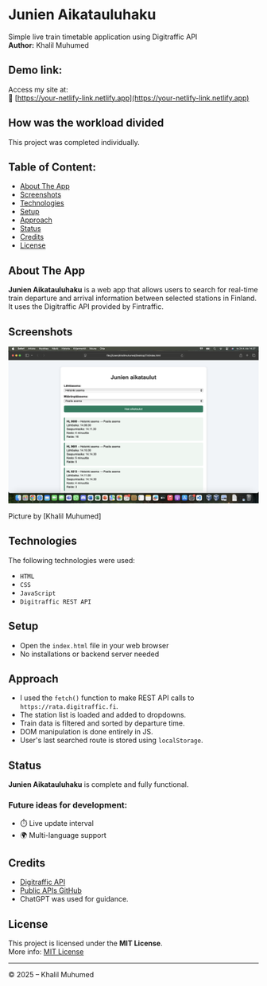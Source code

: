 # Junien Aikatauluhaku  
Simple live train timetable application using Digitraffic API  
**Author:** Khalil Muhumed

## Demo link:
Access my site at:  
🔗 [https://your-netlify-link.netlify.app](https://your-netlify-link.netlify.app)

## How was the workload divided
This project was completed individually.  

## Table of Content:

- [About The App](#about-the-app)
- [Screenshots](#screenshots)
- [Technologies](#technologies)
- [Setup](#setup)
- [Approach](#approach)
- [Status](#status)
- [Credits](#credits)
- [License](#license)

## About The App
**Junien Aikatauluhaku** is a web app that allows users to search for real-time train departure and arrival information between selected stations in Finland.  
It uses the Digitraffic API provided by Fintraffic.

## Screenshots
![Screenshot](./screenshot.png)

Picture by [Khalil Muhumed]

## Technologies
The following technologies were used:

- `HTML`
- `CSS`
- `JavaScript`
- `Digitraffic REST API`

## Setup

- Open the `index.html` file in your web browser
- No installations or backend server needed

## Approach
- I used the `fetch()` function to make REST API calls to `https://rata.digitraffic.fi`.
- The station list is loaded and added to dropdowns.
- Train data is filtered and sorted by departure time.
- DOM manipulation is done entirely in JS.
- User's last searched route is stored using `localStorage`.

## Status
**Junien Aikatauluhaku** is complete and fully functional.

### Future ideas for development:
- ⏱️ Live update interval
- 🌍 Multi-language support

## Credits
- [Digitraffic API](https://rata.digitraffic.fi)
- [Public APIs GitHub](https://github.com/public-apis/public-apis)
- ChatGPT was used for guidance.

## License
This project is licensed under the **MIT License**.  
More info: [MIT License](https://opensource.org/licenses/MIT)

---

© 2025 – Khalil Muhumed 
